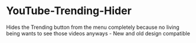 # YouTube-Trending-Hider
Hides the Trending button from the menu completely because no living being wants to see those videos anyways - New and old design compatible
